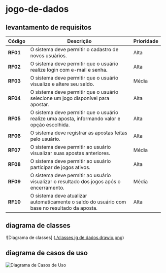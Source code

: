 # jogo-de-dados
## levantamento de requisitos

| Código   | Descrição                                                                                     | Prioridade |
| -------- | --------------------------------------------------------------------------------------------- | ---------- |
| **RF01** | O sistema deve permitir o cadastro de novos usuários.                                         | Alta       |
| **RF02** | O sistema deve permitir que o usuário realize login com e-mail e senha.                       | Alta       |
| **RF03** | O sistema deve permitir que o usuário visualize e altere seu saldo.                           | Média      |
| **RF04** | O sistema deve permitir que o usuário selecione um jogo disponível para apostar.              | Alta       |
| **RF05** | O sistema deve permitir que o usuário realize uma aposta, informando valor e opção escolhida. | Alta       |
| **RF06** | O sistema deve registrar as apostas feitas pelo usuário.                                      | Alta       |
| **RF07** | O sistema deve permitir ao usuário visualizar suas apostas anteriores.                        | Média      |
| **RF08** | O sistema deve permitir ao usuário participar de jogos ativos.                                | Alta       |
| **RF09** | O sistema deve permitir ao usuário visualizar o resultado dos jogos após o encerramento.      | Média      |
| **RF10** | O sistema deve atualizar automaticamente o saldo do usuário com base no resultado da aposta.  | Alta       |

## diagrama de classes
![Diagrama de classes] ([./classes jg de dados.drawio.png](https://github.com/clarinhalinda0/jogo-de-dados/blob/2ce2b0742ea62c1302eb3dc5ee9354f9d42829e2/classes%20jg%20de%20dados.drawio.png))
## diagrama de casos de uso
![Diagrama de Casos de Uso]([./imagens/diagrama_casos_uso.png](https://github.com/clarinhalinda0/jogo-de-dados/blob/9b282c5441610fafec97cbfd4dc6368b3dad377a/casosusojgdados.drawio.png))
